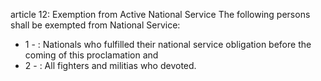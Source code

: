 article 12: Exemption from Active National Service
The following persons shall be exempted from National Service:
<ul>
			<li>1 - : Nationals who fulfilled their national service obligation before the coming of this proclamation and<ul>
			</ul></li>			<li>2 - : All fighters and militias who devoted.<ul>
			</ul></li></ul>